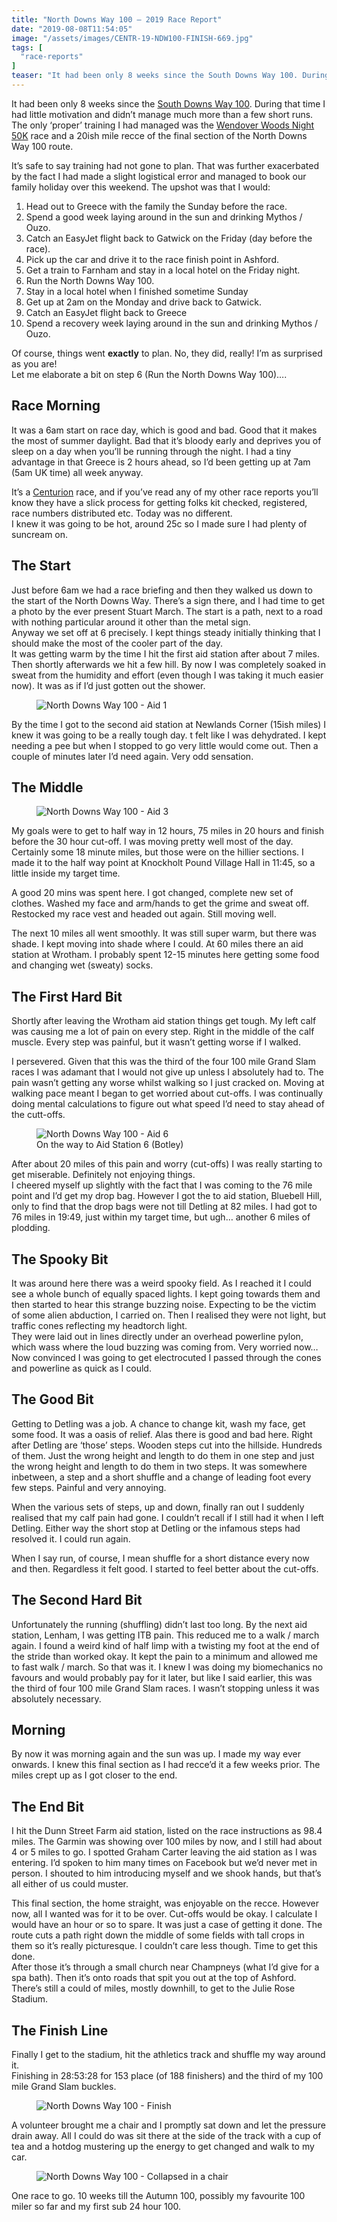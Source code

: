 ```yaml
---
title: "North Downs Way 100 – 2019 Race Report"
date: "2019-08-08T11:54:05"
image: "/assets/images/CENTR-19-NDW100-FINISH-669.jpg"
tags: [
  "race-reports"
]
teaser: "It had been only 8 weeks since the South Downs Way 100. During that time I had little motivation and didn&#8217;t manage much more than a few short runs. The only &#8216;proper&#8217; training I had managed was the Wendover Woods Night 50K race and a 20ish mile recce of the final section of the North [&hellip;]\n"
---
```

It had been only 8 weeks since the [South Downs Way 100](https://kennetrunner.com/south-downs-way-100-2019-race-report/). During that time I had little motivation and didn’t manage much more than a few short runs. The only ‘proper’ training I had managed was the [Wendover Woods Night 50K](https://kennetrunner.com/wendover-woods-night-50k-2019-race-report/) race and a 20ish mile recce of the final section of the North Downs Way 100 route.

It’s safe to say training had not gone to plan. That was further exacerbated by the fact I had made a slight logistical error and managed to book our family holiday over this weekend. The upshot was that I would:

1.  Head out to Greece with the family the Sunday before the race.
2.  Spend a good week laying around in the sun and drinking Mythos / Ouzo.
3.  Catch an EasyJet flight back to Gatwick on the Friday (day before the race).
4.  Pick up the car and drive it to the race finish point in Ashford.
5.  Get a train to Farnham and stay in a local hotel on the Friday night.
6.  Run the North Downs Way 100.
7.  Stay in a local hotel when I finished sometime Sunday
8.  Get up at 2am on the Monday and drive back to Gatwick.
9.  Catch an EasyJet flight back to Greece
10.  Spend a recovery week laying around in the sun and drinking Mythos / Ouzo.

Of course, things went **exactly** to plan. No, they did, really! I’m as surprised as you are!  
Let me elaborate a bit on step 6 (Run the North Downs Way 100)….

Race Morning
------------

It was a 6am start on race day, which is good and bad. Good that it makes the most of summer daylight. Bad that it’s bloody early and deprives you of sleep on a day when you’ll be running through the night. I had a tiny advantage in that Greece is 2 hours ahead, so I’d been getting up at 7am (5am UK time) all week anyway.

It’s a [Centurion](https://centurionrunning.com/) race, and if you’ve read any of my other race reports you’ll know they have a slick process for getting folks kit checked, registered, race numbers distributed etc. Today was no different.  
I knew it was going to be hot, around 25c so I made sure I had plenty of suncream on.

The Start
---------

Just before 6am we had a race briefing and then they walked us down to the start of the North Downs Way. There’s a sign there, and I had time to get a photo by the ever present Stuart March. The start is a path, next to a road with nothing particular around it other than the metal sign.  
Anyway we set off at 6 precisely. I kept things steady initially thinking that I should make the most of the cooler part of the day.  
It was getting warm by the time I hit the first aid station after about 7 miles. Then shortly afterwards we hit a few hill. By now I was completely soaked in sweat from the humidity and effort (even though I was taking it much easier now). It was as if I’d just gotten out the shower.

<figure><img loading="lazy" decoding="async" src="assets/images/CENTR-19-NDW100-Aid1-Puttenham-234.jpg" alt="North Downs Way 100 - Aid 1"></figure>

By the time I got to the second aid station at Newlands Corner (15ish miles) I knew it was going to be a really tough day. t felt like I was dehydrated. I kept needing a pee but when I stopped to go very little would come out. Then a couple of minutes later I’d need again. Very odd sensation.

The Middle
----------

<figure><img loading="lazy" decoding="async" src="assets/images/CENTR-19-NDW100-Aid3-BoxHill-135.jpg" alt="North Downs Way 100 - Aid 3"></figure>

My goals were to get to half way in 12 hours, 75 miles in 20 hours and finish before the 30 hour cut-off. I was moving pretty well most of the day. Certainly some 18 minute miles, but those were on the hillier sections. I made it to the half way point at Knockholt Pound Village Hall in 11:45, so a little inside my target time.

A good 20 mins was spent here. I got changed, complete new set of clothes. Washed my face and arm/hands to get the grime and sweat off. Restocked my race vest and headed out again. Still moving well.

The next 10 miles all went smoothly. It was still super warm, but there was shade. I kept moving into shade where I could. At 60 miles there an aid station at Wrotham. I probably spent 12-15 minutes here getting some food and changing wet (sweaty) socks.

The First Hard Bit
------------------

Shortly after leaving the Wrotham aid station things get tough. My left calf was causing me a lot of pain on every step. Right in the middle of the calf muscle. Every step was painful, but it wasn’t getting worse if I walked.

I persevered. Given that this was the third of the four 100 mile Grand Slam races I was adamant that I would not give up unless I absolutely had to. The pain wasn’t getting any worse whilst walking so I just cracked on. Moving at walking pace meant I began to get worried about cut-offs. I was continually doing mental calculations to figure out what speed I’d need to stay ahead of the cutt-offs.

<figure><img loading="lazy" decoding="async" src="assets/images/CENTR-19-NDW100-Aid6-Botley-112.jpg" alt="North Downs Way 100 - Aid 6"><figcaption>On the way to Aid Station 6 (Botley)</figcaption></figure>

After about 20 miles of this pain and worry (cut-offs) I was really starting to get miserable. Definitely not enjoying things.  
I cheered myself up slightly with the fact that I was coming to the 76 mile point and I’d get my drop bag. However I got the to aid station, Bluebell Hill, only to find that the drop bags were not till Detling at 82 miles. I had got to 76 miles in 19:49, just within my target time, but ugh… another 6 miles of plodding.

The Spooky Bit
--------------

It was around here there was a weird spooky field. As I reached it I could see a whole bunch of equally spaced lights. I kept going towards them and then started to hear this strange buzzing noise. Expecting to be the victim of some alien abduction, I carried on. Then I realised they were not light, but traffic cones reflecting my headtorch light.  
They were laid out in lines directly under an overhead powerline pylon, which wass where the loud buzzing was coming from. Very worried now…  
Now convinced I was going to get electrocuted I passed through the cones and powerline as quick as I could.

The Good Bit
------------

Getting to Detling was a job. A chance to change kit, wash my face, get some food. It was a oasis of relief. Alas there is good and bad here. Right after Detling are ‘those’ steps. Wooden steps cut into the hillside. Hundreds of them. Just the wrong height and length to do them in one step and just the wrong height and length to do them in two steps. It was somewhere inbetween, a step and a short shuffle and a change of leading foot every few steps. Painful and very annoying.

When the various sets of steps, up and down, finally ran out I suddenly realised that my calf pain had gone. I couldn’t recall if I still had it when I left Detling. Either way the short stop at Detling or the infamous steps had resolved it. I could run again.

When I say run, of course, I mean shuffle for a short distance every now and then. Regardless it felt good. I started to feel better about the cut-offs.

The Second Hard Bit
-------------------

Unfortunately the running (shuffling) didn’t last too long. By the next aid station, Lenham, I was getting ITB pain. This reduced me to a walk / march again. I found a weird kind of half limp with a twisting my foot at the end of the stride than worked okay. It kept the pain to a minimum and allowed me to fast walk / march. So that was it. I knew I was doing my biomechanics no favours and would probably pay for it later, but like I said earlier, this was the third of four 100 mile Grand Slam races. I wasn’t stopping unless it was absolutely necessary.

Morning
-------

By now it was morning again and the sun was up. I made my way ever onwards. I knew this final section as I had recce’d it a few weeks prior. The miles crept up as I got closer to the end.

The End Bit
-----------

I hit the Dunn Street Farm aid station, listed on the race instructions as 98.4 miles. The Garmin was showing over 100 miles by now, and I still had about 4 or 5 miles to go. I spotted Graham Carter leaving the aid station as I was entering. I’d spoken to him many times on Facebook but we’d never met in person. I shouted to him introducing myself and we shook hands, but that’s all either of us could muster.

This final section, the home straight, was enjoyable on the recce. However now, all I wanted was for it to be over. Cut-offs would be okay. I calculate I would have an hour or so to spare. It was just a case of getting it done. The route cuts a path right down the middle of some fields with tall crops in them so it’s really picturesque. I couldn’t care less though. Time to get this done.  
After those it’s through a small church near Champneys (what I’d give for a spa bath). Then it’s onto roads that spit you out at the top of Ashford. There’s still a could of miles, mostly downhill, to get to the Julie Rose Stadium.

The Finish Line
---------------

Finally I get to the stadium, hit the athletics track and shuffle my way around it.  
Finishing in 28:53:28 for 153 place (of 188 finishers) and the third of my 100 mile Grand Slam buckles.

<figure><img loading="lazy" decoding="async" src="assets/images/CENTR-19-NDW100-FINISH-669.jpg" alt="North Downs Way 100 - Finish"></figure>

A volunteer brought me a chair and I promptly sat down and let the pressure drain away. All I could do was sit there at the side of the track with a cup of tea and a hotdog mustering up the energy to get changed and walk to my car.

<figure><img loading="lazy" decoding="async" src="assets/images/IMG_20190804_110550.jpg" alt="North Downs Way 100 - Collapsed in a chair"></figure>

One race to go. 10 weeks till the Autumn 100, possibly my favourite 100 miler so far and my first sub 24 hour 100.
